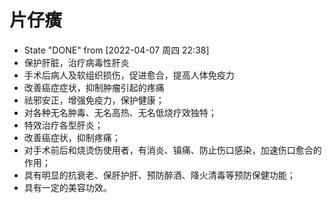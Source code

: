 # 片仔癀


-   State "DONE"       from              <span class="timestamp-wrapper"><span class="timestamp">[2022-04-07 周四 22:38]</span></span>
-   保护肝脏，治疗病毒性肝炎
-   手术后病人及软组织损伤，促进愈合，提高人体免疫力
-   改善癌症症状，抑制肿瘤引起的疼痛
-   祛邪安正，增强免疫力，保护健康；
-   对各种无名肿毒、无名高热、无名低烧疗效独特；
-   特效治疗各型肝炎；
-   改善癌症状，抑制疼痛；
-   对手术前后和烧烫伤使用者，有消炎、镇痛、防止伤口感染，加速伤口愈合的作用；
-   具有明显的抗衰老、保肝护肝、预防醉酒、降火清毒等预防保健功能；
-   具有一定的美容功效。
